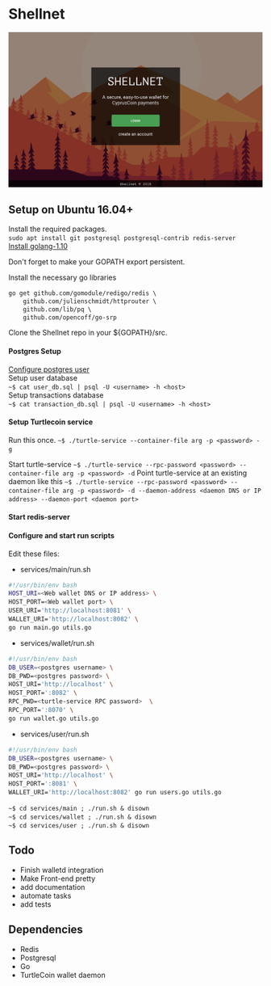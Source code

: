 # Shellnet

![screenshot](/docs/screenshot-shellnet-login.png)

## Setup on Ubuntu 16.04+
Install the required packages.  
`sudo apt install git postgresql postgresql-contrib redis-server`  
[Install golang-1.10](https://gist.github.com/ndaidong/4c0e9fbae8d3729510b1c04eb42d2a80)

Don't forget to make your GOPATH export persistent.

Install the necessary go libraries
```
go get github.com/gomodule/redigo/redis \
	github.com/julienschmidt/httprouter \
	github.com/lib/pq \
	github.com/opencoff/go-srp
```

Clone the Shellnet repo in your ${GOPATH}/src.

#### Postgres Setup
[Configure postgres user](https://www.linode.com/docs/databases/postgresql/how-to-install-postgresql-on-ubuntu-16-04/)  
Setup user database  
`~$ cat user_db.sql | psql -U <username> -h <host>`  
Setup transactions database  
`~$ cat transaction_db.sql | psql -U <username> -h <host>`

#### Setup Turtlecoin service
Run this once.
`~$ ./turtle-service --container-file arg -p <password> -g`  

Start turtle-service
`~$ ./turtle-service --rpc-password <password> --container-file arg -p <password> -d`
Point turtle-service at an existing daemon like this
`~$ ./turtle-service --rpc-password <password> --container-file arg -p <password> -d --daemon-address <daemon DNS or IP address> --daemon-port <daemon port>`

#### Start redis-server

#### Configure and start run scripts
Edit these files:
* services/main/run.sh  
```bash
#!/usr/bin/env bash
HOST_URI=<Web wallet DNS or IP address> \
HOST_PORT=<Web wallet port> \
USER_URI='http://localhost:8081' \
WALLET_URI='http://localhost:8082' \
go run main.go utils.go
```
* services/wallet/run.sh  
```bash
#!/usr/bin/env bash
DB_USER=<postgres username> \
DB_PWD=<postgres password> \
HOST_URI='http://localhost' \
HOST_PORT=':8082' \
RPC_PWD=<turtle-service RPC password>  \
RPC_PORT=':8070' \
go run wallet.go utils.go
```
* services/user/run.sh  
```bash
#!/usr/bin/env bash
DB_USER=<postgres username> \
DB_PWD=<postgres password> \
HOST_URI='http://localhost' \
HOST_PORT=':8081' \
WALLET_URI='http://localhost:8082' go run users.go utils.go
```

`~$ cd services/main ; ./run.sh & disown`  
`~$ cd services/wallet ; ./run.sh & disown`  
`~$ cd services/user ; ./run.sh & disown`  

## Todo
* Finish walletd integration
* Make Front-end pretty
* add documentation
* automate tasks
* add tests


## Dependencies
* Redis
* Postgresql
* Go
* TurtleCoin wallet daemon
